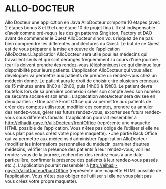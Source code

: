 # ALLO-DOCTEUR
Allo Docteur une application en Java 
AlloDocteur comporte 10 étapes (avec 2 étapes bonus 8 et 9 et une étape 10 de projet final). Il est indispensable d’avoir comme pré-requis les design patterns Singleton, Factory et DAO avant de commencer le Quest AlloDocteur sinon vous risquez de ne pas bien comprendre les differentes architectures du Quest. Le but de ce Quest est de vous préparer à la mise en œuvre de l’application AlloDocteur.L’application AlloDocteur sera utile pour les médecins qui travaillent seuls et qui sont dérangés fréquemment au cours d'une journée (car ils doivent prendre des rendez-vous téléphoniques) ce qui diminue leur disponibilité pour leurs patients. L’application AlloDocteur qui vous allez développer va permettre aux patients de prendre un rendez-vous chez un médecin donné. Le patient aura le droit de choisir entre plusieurs créneaux de 15 minutes entre 8h00 à 12h00, puis 14h00 à 19h00. Le patient devra toutefois lors de sa première connexion créer son compte avec son numéro de sécurité sociale et son email. L’application AlloDocteur sera divisée en deux parties : •Une partie Front Office qui va permettre aux patients de créer des comptes utilisateur, modifier ces comptes, prendre ou annuler des rendez-vous, gérer ses futurs rendez-vous, exporter ses futurs rendez-vous sous différents formats. L’application pourrait ressembler à http://elhadji-gaye.fr/alloDocteur/frontOffice (représente une maquette HTML possible de l’application. Vous n’êtes pas obligé de l’utiliser si elle ne vous plait pas vous créez votre propre maquette). •Une partie Back Office qui va permettre aux médecins d’administrer l’application AlloDocteur (modifier les informations personnelles du médecin, parrainer d’autres médecins, vérifier la présence des patients à leur rendez-vous, voir les rendez-vous de la journée, rechercher des rendez-vous à une date particulière, confirmer la présence des patients à leur rendez-vous passés etc..). L’application pourrait ressembler à http://elhadji-gaye.fr/alloDocteur/backOffice (représente une maquette HTML possible de l’application. Vous n’êtes pas obliger de l’utiliser si elle ne vous plait pas vous créez votre propre maquette).
